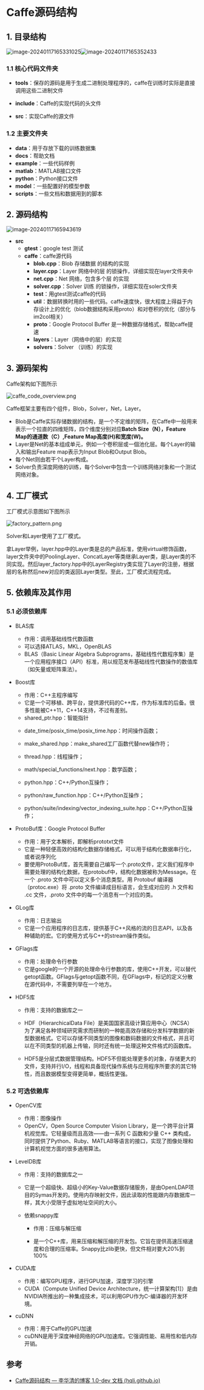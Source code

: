 # Caffe源码结构

## 1.   目录结构

![image-20240117165331025](assets/Caffe%E6%BA%90%E7%A0%81%E7%BB%93%E6%9E%84/image-20240117165331025.png)![image-20240117165352433](assets/Caffe%E6%BA%90%E7%A0%81%E7%BB%93%E6%9E%84/image-20240117165352433.png)

### 1.1     核心代码文件夹

* **tools**：保存的源码是用于生成二进制处理程序的，caffe在训练时实际是直接调用这些二进制文件

* **include**：Caffe的实现代码的头文件
* **src**：实现Caffe的源文件



### 1.2     主要文件夹

* **data**：用于存放下载的训练数据集
* **docs**：帮助文档
* **example**：一些代码样例
* **matlab**：MATLAB接口文件
* **python**：Python接口文件
* **model**：一些配置好的模型参数
* **scripts**：一些文档和数据用到的脚本



## 2.   源码结构

![image-20240117165943619](assets/Caffe%E6%BA%90%E7%A0%81%E7%BB%93%E6%9E%84/image-20240117165943619.png)

* **src**
  * **gtest**：google test 测试
  * **caffe**：caffe源代码
    * **blob.cpp**：Blob 存储数据 的结构的实现
    * **layer.cpp**：Layer 网络中的层 的锁操作，详细实现在layer文件夹中
    * **net.cpp**：Net 网络，包含多个层 的实现
    * **solver.cpp**：Solver 训练 的锁操作，详细实现在soler文件夹
    * **test**：用gtest测试caffe的代码
    * **util**：数据转换时用的一些代码。caffe速度快，很大程度上得益于内存设计上的优化（blob数据结构采用proto）和对卷积的优化（部分与im2col相关）
    * **proto**：Google Protocol Buffer 是一种数据存储格式，帮助caffe提速
    * **layers**：Layer（网络中的层）的实现
    * **solvers**：Solver （训练）的实现



## 3.   源码架构

Caffe架构如下图所示

![caffe_code_overview.png](assets/Caffe%E6%BA%90%E7%A0%81%E7%BB%93%E6%9E%84/caffe_code_overview-17054827824922.png)

Caffe框架主要有四个组件，Blob，Solver，Net，Layer。

- Blob是Caffe实际存储数据的结构，是一个不定维的矩阵，在Caffe中一般用来表示一个拉直的四维矩阵，四个维度分别对应**Batch Size（N），Feature Map的通道数（C）,Feature Map高度(H)和宽度(W)。**
- Layer是Net的基本组成单元，例如一个卷积层或一個池化层。每个Layer的输入和输出Feature map表示为Input Blob和Output Blob。
- 每个Net则由若干个Layer构成。
- Solver负责深度网络的训练，每个Solver中包含一个训练网络对象和一个测试网络对象。



## 4.   工厂模式

工厂模式示意图如下图所示

![factory_pattern.png](assets/Caffe%E6%BA%90%E7%A0%81%E7%BB%93%E6%9E%84/factory_pattern-17054835212084.png)

Solver和Layer使用了工厂模式。

拿Layer举例，layer.hpp中的Layer类是总的产品标准，使用virtual修饰函数，layer文件夹中的PoolingLayer、ConcatLayer等类继承Layer类，是Layer类的不同实现。然后layer_factory.hpp中的LayerRegistry类实现了Layer的注册，根据层的名称然后new对应的类返回Layer类型。至此，工厂模式流程完成。



## 5.   依赖库及其作用

### 5.1   必须依赖库

* BLAS库
  * 作用：调用基础线性代数函数
  * 可以选择ATLAS，MKL，OpenBLAS
  * BLAS（Basic Linear Algebra Subprograms，基础线性代数程序集）是一个应用程序接口（API）标准，用以规范发布基础线性代数操作的数值库（如矢量或矩阵乘法）。

* Boost库

  * 作用：C++主程序编写
  * 它是一个可移植、跨平台，提供源代码的C++库，作为标准库的后备。很多性能被C++11，C++14支持，不过有差别。
  * shared_ptr.hpp：智能指针

  - date_time/posix_time/posix_time.hpp：时间操作函数；

  - make_shared.hpp：make_shared工厂函数代替new操作符；

  - thread.hpp：线程操作；

  - math/special_functions/next.hpp：数学函数；

  - python.hpp：C++/Python互操作；

  - python/raw_function.hpp：C++/Python互操作；

  - python/suite/indexing/vector_indexing_suite.hpp：C++/Python互操作；

* ProtoBuf库：Google Protocol Buffer
  * 作用：用于文本解析，即解析prototxt文件
  * 它是一种轻便高效的结构化数据存储格式，可以用于结构化数据串行化，或者说序列化
  * 要使用ProtoBuf库，首先需要自己编写一个.proto文件，定义我们程序中需要处理的结构化数据，在protobuf中，结构化数据被称为Message。在一个 .proto 文件中可以定义多个消息类型。用 Protobuf 编译器 （protoc.exe）将 .proto 文件编译成目标语言，会生成对应的 .h 文件和 .cc 文件，.proto 文件中的每一个消息有一个对应的类。
* GLog库
  * 作用：日志输出
  * 它是一个应用程序的日志库，提供基于C++风格的流的日志API，以及各种辅助的宏。它的使用方式与C++的stream操作类似。

* GFlags库
  * 作用：处理命令行参数
  * 它是google的一个开源的处理命令行参数的库，使用C++开发，可以替代getopt函数。GFlags与getopt函数不同，在GFlags中，标记的定义分散在源代码中，不需要列举在一个地方。

* HDF5库

  * 作用：支持的数据库之一
  * HDF（HierarchicalData File）是美国国家高级计算应用中心（NCSA）为了满足各种领域研究需求而研制的一种能高效存储和分发科学数据的新型数据格式。它可以存储不同类型的图像和数码数据的文件格式，并且可以在不同类型的机器上传输，同时还有统一处理这种文件格式的函数库。

  * HDF5是分层式数据管理结构。HDF5不但能处理更多的对象，存储更大的文件，支持并行I/O，线程和具备现代操作系统与应用程序所要求的其它特性，而且数据模型变得更简单，概括性更强。



### 5.2     可选依赖库

* OpenCV库
  * 作用：图像操作
  * OpenCV，Open Source Computer Vision Library，是一个跨平台计算机视觉库。它轻量级而且高效——由一系列 C 函数和少量 C++ 类构成，同时提供了Python、Ruby、MATLAB等语言的接口，实现了图像处理和计算机视觉方面的很多通用算法。

* LevelDB库

  * 作用：支持的数据库之一
  * 它是一个超级快、超级小的Key-Value数据存储服务，是由OpenLDAP项目的Symas开发的。使用内存映射文件，因此读取的性能跟内存数据库一样，其大小受限于虚拟地址空间的大小。

  * 依赖snappy库

    * 作用：压缩与解压缩

    * 是一个C++库，用来压缩和解压缩的开发包。它旨在提供高速压缩速度和合理的压缩率。Snappy比zlib更快，但文件相对要大20%到100%

      

* CUDA库

  * 作用：编写GPU程序，进行GPU加速，深度学习的引擎
  * CUDA（Compute Unified Device Architecture，统一计算架构[1]）是由NVIDIA所推出的一种集成技术，可以利用GPU作为C-编译器的开发环境。

* cuDNN

  * 作用：用于Caffe的GPU加速
  * cuDNN是用于深度神经网络的GPU加速库。它强调性能、易用性和低内存开销。





## 参考

* [Caffe源码结构 — 李华清的博客 1.0-dev 文档 (hqli.github.io)](https://hqli.github.io/doc/experience/caffe_code/Caffe源码结构.html)















